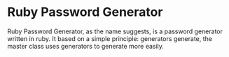 Ruby Password Generator
=======================

Ruby Password Generator, as the name suggests, is a password generator
written in ruby. It based on a simple principle: generators generate,
the master class uses generators to generate more easily.

